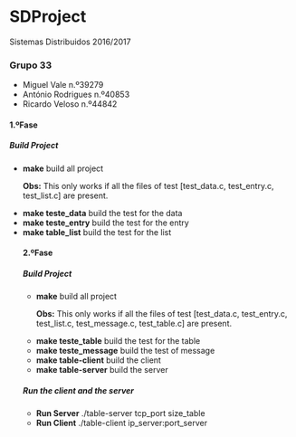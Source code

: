 # SDProject

Sistemas Distribuidos 2016/2017

<h3>Grupo 33 </h3>
<ul>
<li>Miguel Vale n.º39279  </li> 
<li>António Rodrigues n.º40853  </li>
<li>Ricardo Veloso n.º44842  </li>
</ul>

<h4>1.ºFase<h4>
<h5>Build Project</h5>
<ul>
<li><b>make</b> build all project</li>
<p><b>Obs:</b> This only works if all the files of test [test_data.c, test_entry.c, test_list.c] are present.</p>
  <li><b>make teste_data</b> build the test for the data</li>
  <li><b>make teste_entry</b> build the test for the entry</li>
  <li><b>make table_list</b> build the test for the list</li>

<h4>2.ºFase<h4>
<h5>Build Project</h5>
<ul>
<li><b>make</b> build all project</li>
<p><b>Obs:</b> This only works if all the files of test [test_data.c, test_entry.c, test_list.c, test_message.c, test_table.c] are present.</p>
  <li><b>make teste_table</b> build the test for the table</li>
  <li><b>make teste_message</b> build the test of message</li>
  <li><b>make table-client</b> build the client</li>
  <li><b>make table-server</b> build the server</li>
  
</ul>
<h5>Run the client and the server</h5>
<ul>
<li><b>Run Server</b> ./table-server tcp_port size_table</li>
<li><b>Run Client</b> ./table-client ip_server:port_server</li>
</ul>




